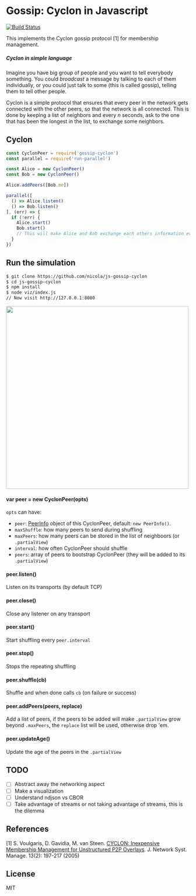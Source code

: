 # Gossip: Cyclon in Javascript

[![Build Status](https://travis-ci.org/nicola/js-gossip-cyclon.svg?style=flat-square)](https://travis-ci.org/nicola/js-gossip-cyclon)

This implements the Cyclon gossip protocol [1] for membership management.

##### Cyclon in _simple language_

Imagine you have big group of people and you want to tell everybody something. You could _broadcast_ a message by talking to each of them individually, or you could just talk to some (this is called gossip), telling them to tell other people.

Cyclon is a simple protocol that ensures that every peer in the network gets connected with the other peers, so that the network is all connected. This is done by keeping a list of neighbors and every _n_ seconds, ask to the one that has been the longest in the list, to exchange some neighbors.


## Cyclon

```js
const CyclonPeer = require('gossip-cyclon')
const parallel = require('run-parallel')

const Alice = new CyclonPeer()
const Bob = new CyclonPeer()

Alice.addPeers([Bob.me])

parallel([
  () => Alice.listen()
  () => Bob.listen()
], (err) => {
  if (!err) {
    Alice.start()
    Bob.start()
    // This will make Alice and Bob exchange each others information every 1 second
  }
})

```

## Run the simulation

```bash
$ git clone https://github.com/nicola/js-gossip-cyclon
$ cd js-gossip-cyclon
$ npm install
$ node viz/index.js
// Now visit http://127.0.0.1:8080
```

<img src="https://raw.githubusercontent.com/nicola/js-gossip-cyclon/master/simulation.png" width="500px">

#### var peer = new CyclonPeer(opts)

`opts` can have:
- `peer`: [PeerInfo](http://npm.im/peer-info) object of this CyclonPeer, default: `new PeerInfo()`.
- `maxShuffle`: how many peers to send during shuffling
- `maxPeers`: how many peers can be stored in the list of neighboors (or `.partialView`)
- `interval`: how often CyclonPeer should shuffle
- `peers`: array of peers to bootstrap CyclonPeer (they will be added to its `.partialView`)

#### peer.listen()

Listen on its transports (by default TCP)

#### peer.close()

Close any listener on any transport

#### peer.start()

Start shuffling every `peer.interval`

#### peer.stop()

Stops the repeating shuffling

#### peer.shuffle(cb)

Shuffle and when done calls `cb` (on failure or success)

#### peer.addPeers(peers, replace)

Add a list of peers, if the peers to be added will make `.partialView` grow beyond `.maxPeers`, the `replace` list will be used, otherwise drop 'em.

#### peer.updateAge()

Update the age of the peers in the `.partialView`

## TODO

- [ ] Abstract away the networking aspect
- [ ] Make a visualization
- [ ] Understand ndjson vs CBOR
- [ ] Take advantage of streams or not taking advantage of streams, this is the dilemma

## References

[1] S. Voulgaris, D. Gavidia, M. van Steen. [CYCLON: Inexpensive Membership Management for Unstructured P2P Overlays](http://gossple2.irisa.fr/~akermarr/cyclon.jnsm.pdf). J. Network Syst. Manage. 13(2): 197-217 (2005)

## License

MIT
